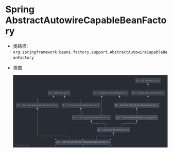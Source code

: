 # Spring AbstractAutowireCapableBeanFactory

- 类路径: `org.springframework.beans.factory.support.AbstractAutowireCapableBeanFactory`

- 类图

  ![AbstractAutowireCapableBeanFactory.png](./images/AbstractAutowireCapableBeanFactory.png)

  